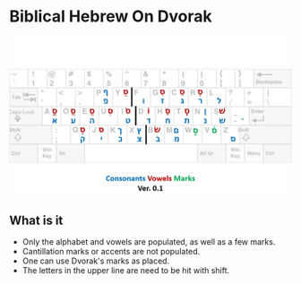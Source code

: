 # Biblical Hebrew On Dvorak

![KeyboardLayout_BiblicalHebrewOnDvorak_v0.1](https://github.com/awfrok/BiblicalHebrewOnDvorak/blob/main/KeyboardLayout_BiblicalHebrewOnDvorak_v0.1.jpg?raw=true)

##  What is it

- Only the alphabet and vowels are populated, as well as a few marks.
- Cantillation marks or accents are not populated.
- One can use Dvorak's marks as placed.
- The letters in the upper line are need to be hit with shift.

